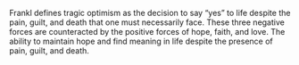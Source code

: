 Frankl defines tragic optimism as the decision to say “yes” to life despite the pain, guilt, and death that one must necessarily face. These three negative forces are counteracted by the positive forces of hope, faith, and love. The ability to maintain hope and find meaning in life despite the presence of pain, guilt, and death.